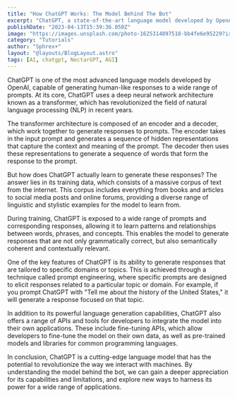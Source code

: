 ```yaml
---
title: "How ChatGPT Works: The Model Behind The Bot"
excerpt: "ChatGPT, a state-of-the-art language model developed by OpenAI, has become increasingly popular for its ability to generate human-like responses to a wide range of prompts. But how does it actually work? In this blog post, we'll take a deep dive into the model behind the bot, exploring its architecture, training data, and key features."
publishDate: "2023-04-13T15:39:36.050Z"
image: "https://images.unsplash.com/photo-1625314897518-bb4fe6e95229?ixlib=rb-4.0.3&ixid=MnwxMjA3fDB8MHxwaG90by1wYWdlfHx8fGVufDB8fHx8&auto=format&fit=crop&w=465&q=80"
category: "Tutorials"
author: "Sphrex+"
layout: "@layouts/BlogLayout.astro"
tags: [AI, chatgpt, NectarGPT, AGI]
---
```


ChatGPT is one of the most advanced language models developed by OpenAI, capable of generating human-like responses to a wide range of prompts. At its core, ChatGPT uses a deep neural network architecture known as a transformer, which has revolutionized the field of natural language processing (NLP) in recent years.

The transformer architecture is composed of an encoder and a decoder, which work together to generate responses to prompts. The encoder takes in the input prompt and generates a sequence of hidden representations that capture the context and meaning of the prompt. The decoder then uses these representations to generate a sequence of words that form the response to the prompt.

But how does ChatGPT actually learn to generate these responses? The answer lies in its training data, which consists of a massive corpus of text from the internet. This corpus includes everything from books and articles to social media posts and online forums, providing a diverse range of linguistic and stylistic examples for the model to learn from.

During training, ChatGPT is exposed to a wide range of prompts and corresponding responses, allowing it to learn patterns and relationships between words, phrases, and concepts. This enables the model to generate responses that are not only grammatically correct, but also semantically coherent and contextually relevant.

One of the key features of ChatGPT is its ability to generate responses that are tailored to specific domains or topics. This is achieved through a technique called prompt engineering, where specific prompts are designed to elicit responses related to a particular topic or domain. For example, if you prompt ChatGPT with "Tell me about the history of the United States," it will generate a response focused on that topic.

In addition to its powerful language generation capabilities, ChatGPT also offers a range of APIs and tools for developers to integrate the model into their own applications. These include fine-tuning APIs, which allow developers to fine-tune the model on their own data, as well as pre-trained models and libraries for common programming languages.

In conclusion, ChatGPT is a cutting-edge language model that has the potential to revolutionize the way we interact with machines. By understanding the model behind the bot, we can gain a deeper appreciation for its capabilities and limitations, and explore new ways to harness its power for a wide range of applications.